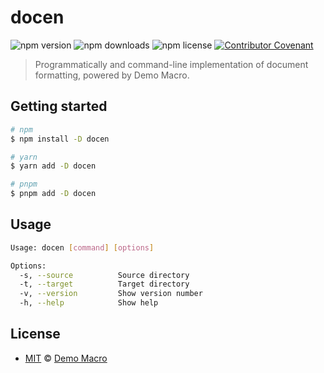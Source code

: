 # docen

![npm version](https://img.shields.io/npm/v/docen)
![npm downloads](https://img.shields.io/npm/dw/docen)
![npm license](https://img.shields.io/npm/l/docen)
[![Contributor Covenant](https://img.shields.io/badge/Contributor%20Covenant-2.1-4baaaa.svg)](https://www.contributor-covenant.org/version/2/1/code_of_conduct/)

> Programmatically and command-line implementation of document formatting, powered by Demo Macro.

## Getting started

```bash
# npm
$ npm install -D docen

# yarn
$ yarn add -D docen

# pnpm
$ pnpm add -D docen
```

## Usage

```bash
Usage: docen [command] [options]

Options:
  -s, --source          Source directory
  -t, --target          Target directory
  -v, --version         Show version number
  -h, --help            Show help
```

## License

- [MIT](LICENSE) &copy; [Demo Macro](https://imst.xyz/)
